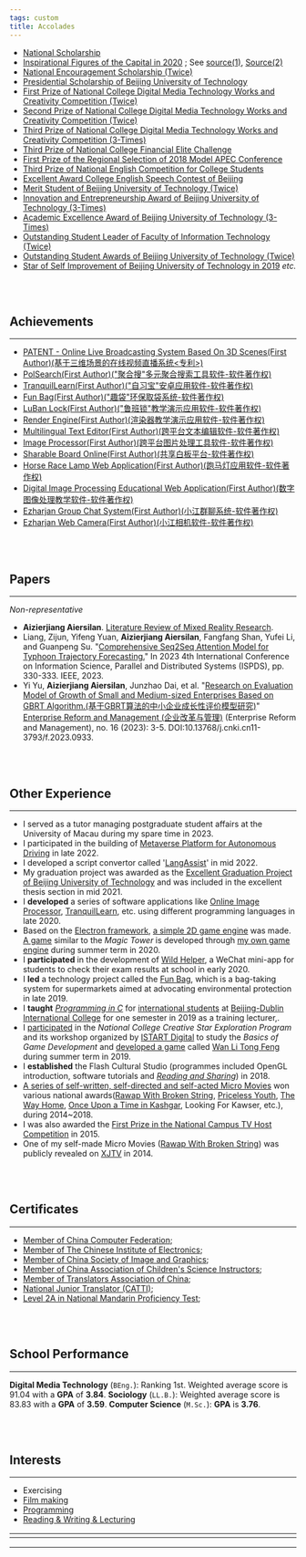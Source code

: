 ```yaml
---
tags: custom
title: Accolades
---
```




* [National Scholarship](https://raw.githubusercontent.com/Ezharjan/cv/built/assets/awards/国家奖学金获奖证书-min.jpg)
* [Inspirational Figures of the Capital in 2020](https://raw.githubusercontent.com/Ezharjan/cv/built/assets/awards/首都校园励志人物-min.jpg) ; See [source(1)](https://www.163.com/dy/article/FMJLIGNH0516DLL3.html), [Source(2)](https://www.sohu.com/a/418376621_100908) 
* [National Encouragement Scholarship (Twice)](https://raw.githubusercontent.com/Ezharjan/cv/built/assets/awards/2018-2019国家励志奖学金-min.jpg)
* [Presidential Scholarship of Beijing University of Technology](https://raw.githubusercontent.com/Ezharjan/cv/built/assets/awards/校长奖学金扫描版-min.jpg) 
* [First Prize of National College Digital Media Technology Works and Creativity Competition (Twice)](https://raw.githubusercontent.com/Ezharjan/cv/built/assets/awards/全国大学生数字媒体科技作品大赛一等奖_艾孜尔江-min.jpg)
* [Second Prize of National College Digital Media Technology Works and Creativity Competition (Twice)](https://raw.githubusercontent.com/Ezharjan/cv/built/assets/awards/全国大学生数字媒体科技作品竞赛二等奖_艾孜尔江-min.jpg)
* [Third Prize of National College Digital Media Technology Works and Creativity Competition (3-Times)](https://raw.githubusercontent.com/Ezharjan/cv/built/assets/awards/趣袋_第八届全国大学生数字媒体科技作品及创意竞赛全国总决赛三等奖-min.jpg)
* [Third Prize of National College Financial Elite Challenge](https://raw.githubusercontent.com/Ezharjan/cv/built/assets/awards/全国大学生金融精英挑战赛三等奖_艾孜尔江-min.jpg)
* [First Prize of the Regional Selection of 2018 Model APEC Conference](https://raw.githubusercontent.com/Ezharjan/cv/built/assets/awards/全国ModelApec大赛华北赛区一等奖_艾孜尔江-min.jpg)
* [Third Prize of National English Competition for College Students](https://raw.githubusercontent.com/Ezharjan/cv/built/assets/awards/全国大学生英语竞赛三等奖_艾孜尔江-min.jpg)
* [Excellent Award College English Speech Contest of Beijing](https://raw.githubusercontent.com/Ezharjan/cv/built/assets/awards/北京市英语演讲大赛优秀奖_艾孜尔江-min.jpg)
* [Merit Student of Beijing University of Technology (Twice)](https://raw.githubusercontent.com/Ezharjan/cv/built/assets/awards/北京工业大学三好学生-min.jpg)
* [Innovation and Entrepreneurship Award of Beijing University of Technology (3-Times)](https://raw.githubusercontent.com/Ezharjan/cv/built/assets/awards/北京工业大学创新创业奖-min.jpg)
* [Academic Excellence Award of Beijing University of Technology (3-Times)](https://raw.githubusercontent.com/Ezharjan/cv/built/assets/awards/北京工业大学学习优秀奖-min.jpg)
* [Outstanding Student Leader of Faculty of Information Technology (Twice)](https://raw.githubusercontent.com/Ezharjan/cv/built/assets/awards/校广播台资讯频道负责人任职证明_艾孜尔江-min.jpg)
* [Outstanding Student Awards of Beijing University of Technology (Twice)](https://raw.githubusercontent.com/Ezharjan/cv/built/assets/awards/杰出学子雏鹰计划_艾孜尔江-min.jpg)
* [Star of Self Improvement of Beijing University of Technology in 2019](https://raw.githubusercontent.com/Ezharjan/cv/built/assets/awards/自强之星获奖证书-min.jpg)
_etc._


<br>
<br>

Achievements
---
---
* [PATENT - Online Live Broadcasting System Based On 3D Scenes(First Author)(基于三维场景的在线视频直播系统<专利>)](https://kns.cnki.net/kcms/detail/detail.aspx?dbcode=SCPD&dbname=SCPD202102&filename=CN113382305A&uniplatform=NZKPT&v=h8Rtgte5nZtON59qvje7enPr1Aqe9neuwEZdUftPonwLSDII0PYa_-W4fv_gUfY5)
* [PolSearch(First Author)("聚合搜"多元聚合搜索工具软件-软件著作权)](https://raw.githubusercontent.com/Ezharjan/cv/built/assets/awards/聚合搜-软著-荣誉证书-min.jpg)
* [TranquilLearn(First Author)("自习宝"安卓应用软件-软件著作权)](https://raw.githubusercontent.com/Ezharjan/cv/built/assets/awards/自习宝-软著-荣誉证书-min.jpg)
* [Fun Bag(First Author)("趣袋"环保取袋系统-软件著作权)](https://github.com/Ezharjan/FunBag)
* [LuBan Lock(First Author)("鲁班锁"教学演示应用软件-软件著作权)](https://raw.githubusercontent.com/Ezharjan/cv/built/assets/awards/软件著作权-鲁班锁.jpg)
* [Render Engine(First Author)(渲染器教学演示应用软件-软件著作权)](https://github.com/Ezharjan/RenderEngine)
* [Multilingual Text Editor(First Author)(跨平台文本编辑软件-软件著作权)](https://ezharjan.gitee.io/pad)
* [Image Processor(First Author)(跨平台图片处理工具软件-软件著作权)](https://ezharjan.github.io/OnlineImgCopressor)
* [Sharable Board Online(First Author)(共享白板平台-软件著作权)](https://raw.githubusercontent.com/Ezharjan/cv/built/assets/awards/共享白板平台_软著证书扫描版.jpg)
* [Horse Race Lamp Web Application(First Author)(跑马灯应用软件-软件著作权)](https://raw.githubusercontent.com/Ezharjan/cv/built/assets/awards/跑马灯应用软件_软著证书扫描版.jpg)
* [Digital Image Processing Educational Web Application(First Author)(数字图像处理教学软件-软件著作权)](https://raw.githubusercontent.com/Ezharjan/cv/built/assets/awards/数字图像处理教学软件_软著证书扫描版.jpg)
* [Ezharjan Group Chat System(First Author)(小江群聊系统-软件著作权)](https://raw.githubusercontent.com/Ezharjan/cv/built/assets/awards/小江群聊系统_软著证书扫描版.jpg)
* [Ezharjan Web Camera(First Author)(小江相机软件-软件著作权)](https://raw.githubusercontent.com/Ezharjan/cv/built/assets/awards/小江相机软件_软著证书扫描版.jpg)





<br>
<br>

Papers
---
---

_Non-representative_

* **Aizierjiang Aiersilan**. [Literature Review of Mixed Reality Research](https://arxiv.org/abs/2312.02995).
* Liang, Zijun, Yifeng Yuan, **Aizierjiang Aiersilan**, Fangfang Shan, Yufei Li, and Guanpeng Su. "[Comprehensive Seq2Seq Attention Model for Typhoon Trajectory Forecasting.](https://ieeexplore.ieee.org/stamp/stamp.jsp?tp=&arnumber=10235339)" In 2023 4th International Conference on Information Science, Parallel and Distributed Systems (ISPDS), pp. 330-333. IEEE, 2023.
* Yi Yu, **Aizierjiang Aiersilan**, Junzhao Dai, et al. "[Research on Evaluation Model of Growth of Small and Medium-sized Enterprises Based on GBRT Algorithm.(基于GBRT算法的中小企业成长性评价模型研究)](http://www.cnki.net/KCMS/detail/detail.aspx?dbcode=CJFD&dbname=CJFDLAST2023&filename=QYGG202316001&uniplatform=OVERSEA&v=nvVzspM5yqzOP7mvGxunsHGRrWUBEv_ePZckc_LaWyopyreAMIcRcRPcgzTHjXkA)" [Enterprise Reform and Management (企业改革与管理)](http://www.cnki.net/KNavi/JournalDetail?pcode=CJFD&pykm=QYGG) (Enterprise Reform and Management), no. 16 (2023): 3-5. DOI:10.13768/j.cnki.cn11-3793/f.2023.0933.




<br>
<br>





Other Experience
---
---

- I served as a tutor managing postgraduate student affairs at the University of Macau during my spare time in 2023.
- I participated in the building of [Metaverse Platform for Autonomous Driving](https://www.um.edu.mo/zh-hant/news-and-press-releases/presss-release/detail/54725/) in late 2022.
- I developed a script convertor called '[LangAssist](https://github.com/Ezharjan/LangAssist)' in mid 2022.
- My graduation project was awarded as the [Excellent Graduation Project of Beijing University of Technology](https://raw.githubusercontent.com/Ezharjan/cv/built/assets/awards/优秀毕业论文证书扫描件.jpg) and was included in the excellent thesis section in mid 2021.
- I **developed** a series of software applications like [Online Image Processor](https://ezharjan.github.io/OnlineImgCopressor), [TranquilLearn](https://github.com/Ezharjan/TranquilLearn/releases/tag/v1.0), etc. using different programming languages in late 2020.
- Based on the [Electron framework](https://en.wikipedia.org/wiki/Electron_(software_framework)), [a simple 2D game engine](https://github.com/ezharjan/MyTeamGame) was made. [A game](https://a_gitee_user.gitee.io/myteamgame) similar to the _Magic Tower_ is developed through [my own game engine](https://www.bilibili.com/video/BV16K411H753?share_source=copy_web) during summer term in 2020.
- I **participated** in the development of [Wild Helper](https://wildhelper.github.io/), a WeChat mini-app for students to check their exam results at school in early 2020.
- I **led** a technology project called the [Fun Bag](https://github.com/Ezharjan/FunBag.git), which is a bag-taking system for supermarkets aimed at advocating environmental protection in late 2019.
- I **taught** [_Programming in C_](https://en.wikipedia.org/wiki/C_(programming_language)) for [international students](https://raw.githubusercontent.com/Ezharjan/cv/built/assets/awards/国际学院C语言辅导记录照片.jpg) at [Beijing-Dublin International College](https://www.ucd.ie/bdic/) for one semester in 2019 as a training lecturer,.
- I [participated](https://raw.githubusercontent.com/Ezharjan/cv/built/assets/awards/游戏开发培训会_艾孜尔江-min.jpg) in the _National College Creative Star Exploration Program_ and its workshop organized by [ISTART Digital](https://www.isart.com/) to study the _Basics of Game Development_ and [developed a game](https://github.com/Ezharjan/WanLiTongFengScripts.git) called [Wan Li Tong Feng](https://www.bilibili.com/video/BV11t411M7ak?share_source=copy_web) during summer term in 2019.
- I **established** the Flash Cultural Studio (programmes included OpenGL introduction, software tutorials and _[Reading and Sharing](https://www.bilibili.com/video/BV1zE411F7m3?share_source=copy_web)_) in 2018.
- [A series of self-written, self-directed and self-acted Micro Movies](https://www.cnblogs.com/ezhar/p/14259440.html) won various national awards([Rawap With Broken String](https://v.qq.com/x/page/v07763zvo0a.html), [Priceless Youth](https://www.bilibili.com/video/BV1fE411o7z2?share_source=copy_web), [The Way Home](https://www.bilibili.com/video/BV1fE411o7z2?share_source=copy_web), [Once Upon a Time in Kashgar](https://v.qq.com/x/page/u0772ucsspi.html), Looking For Kawser, etc.), during 2014~2018.
- I was also awarded the [First Prize in the National Campus TV Host Competition](https://raw.githubusercontent.com/Ezharjan/cv/built/assets/awards/全国主持人大赛一等奖奖杯.jpg) in 2015.
- One of my self-made Micro Movies ([Rawap With Broken String](https://raw.githubusercontent.com/Ezharjan/cv/built/assets/awards/《阳光心弦》证书.jpg)) was publicly revealed on [XJTV](https://en.wikipedia.org/wiki/Xinjiang_Television) in 2014.


<br>
<br>


Certificates
---
---

* [Member of China Computer Federation](https://raw.githubusercontent.com/Ezharjan/cv/built/assets/awards/艾孜尔江中国计算机学会会员证书.jpg);
* [Member of The Chinese Institute of Electronics](https://raw.githubusercontent.com/Ezharjan/cv/built/assets/awards/中国电子学会会员证.png);
* [Member of China Society of Image and Graphics](https://raw.githubusercontent.com/Ezharjan/cv/built/assets/awards/艾孜尔江中国图形学学会会员证书.jpg);
* [Member of China Association of Children's Science Instructors](https://raw.githubusercontent.com/Ezharjan/cv/built/assets/awards/艾孜尔江-中国青少年科技辅导员协会电子会员证.png);
* [Member of Translators Association of China](https://raw.githubusercontent.com/Ezharjan/cv/built/assets/awards/艾孜尔江-中国翻译协会会员证.jpg);
* [National Junior Translator (CATTI)](https://raw.githubusercontent.com/Ezharjan/cv/built/assets/awards/国家三级笔译员_艾孜尔江-min.jpg);
* [Level 2A in National Mandarin Proficiency Test](https://raw.githubusercontent.com/Ezharjan/cv/built/assets/awards/普通话水平测试证书扫描版-min.jpg);


<br>
<br>


School Performance
---
---
**Digital Media Technology** (`BEng.`): Ranking 1st. Weighted average score is 91.04 with a **GPA** of **3.84**. 
**Sociology** (`LL.B.`): Weighted average score is 83.83 with a **GPA** of **3.59**.
**Computer Science** (`M.Sc.`): **GPA** is **3.76**.

<br>
<br>


Interests
---
---
* Exercising
* [Film making](https://www.bilibili.com/video/BV1yi4y1L7uJ?share_source=copy_web)
* [Programming](https://github.com/ezharjan)
* [Reading & Writing & Lecturing](https://space.bilibili.com/474084000?spm_id_from=333.788.0.0)




<html>
    <table style="margin-left: auto; margin-right: auto;">
        <tr>
            <td  style="padding-right:300px;">
                <!--左侧内容-->
            </td>
            <td  style="padding-left:300px;">
                <!--右侧内容-->
            </td>
        </tr>
    </table>
</html>

---
